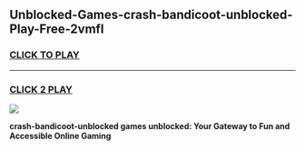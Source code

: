 
## Unblocked-Games-crash-bandicoot-unblocked-Play-Free-2vmfl
<h3>
<a href="https://premium76.site?title=crash-bandicoot-unblocked&ref=20M">CLICK TO PLAY</a></h3>
<hr>

<h3>
<a href="https://premium76.site?title=crash-bandicoot-unblocked&ref=20M">CLICK 2 PLAY</a>
  
</h3>

<a href="https://premium76.site?title=crash-bandicoot-unblocked&ref=19M"><img src="https://clearcache.store/games.png"></a>


**crash-bandicoot-unblocked games unblocked: Your Gateway to Fun and Accessible Online Gaming**
